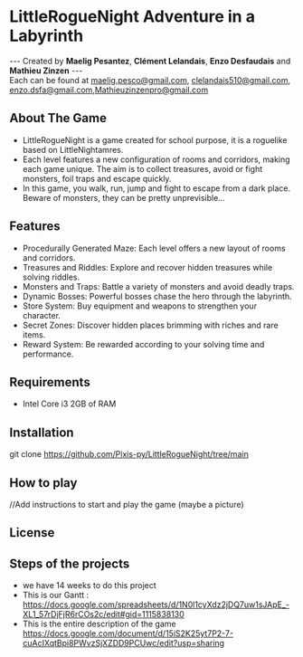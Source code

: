 # LittleRogueNight Adventure in a Labyrinth

--- Created by __Maelig Pesantez__, __Clément Lelandais__, __Enzo Desfaudais__ and __Mathieu Zinzen__ --- </br>
Each can be found at maelig.pesco@gmail.com, clelandais510@gmail.com, enzo.dsfa@gmail.com,Mathieuzinzenpro@gmail.com

## About The Game 

* LittleRogueNight is a game created for school purpose, it is a roguelike based on LittleNightamres.
* Each level features a new configuration of rooms and corridors, making each game unique. The aim is to collect treasures, avoid or fight monsters, foil traps and escape quickly.
* In this game, you walk, run, jump and fight to escape from a dark place. Beware of monsters, they can be pretty unprevisible...

## Features

* Procedurally Generated Maze: Each level offers a new layout of rooms and corridors.
* Treasures and Riddles: Explore and recover hidden treasures while solving riddles.
* Monsters and Traps: Battle a variety of monsters and avoid deadly traps.
* Dynamic Bosses: Powerful bosses chase the hero through the labyrinth.
* Store System: Buy equipment and weapons to strengthen your character.
* Secret Zones: Discover hidden places brimming with riches and rare items.
* Reward System: Be rewarded according to your solving time and performance.

## Requirements
* Intel Core i3 2GB of RAM 

## Installation
git clone https://github.com/Pixis-py/LittleRogueNight/tree/main

## How to play 
//Add instructions to start and play the game (maybe a picture) 

## License

## Steps of the projects 
* we have 14 weeks to do this project
* This is our Gantt : https://docs.google.com/spreadsheets/d/1N0l1cyXdz2jDQ7uw1sJApE_-XL1_57rDjFjR6rCOs2c/edit#gid=1115838130
* This is the entire description of the game https://docs.google.com/document/d/15iS2K25yt7P2-7-cuAcIXqtBpi8PWvzSjXZDD9PCUwc/edit?usp=sharing

